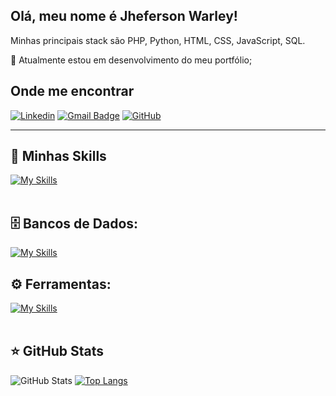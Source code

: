 ##  Olá, meu nome é Jheferson Warley!

Minhas principais stack são PHP, Python, HTML, CSS, JavaScript, SQL.

🔭 Atualmente estou em desenvolvimento do meu portfólio;

## Onde me encontrar

[![Linkedin](https://img.shields.io/badge/jhefersonwarley-blue?style=flat-square&logo=Linkedin&logoColor=white&link=https://www.linkedin.com/in/jheferson-warley)](https://www.linkedin.com/in/jheferson-warley)
[![Gmail Badge](https://img.shields.io/badge/-jhefersonwarley@gmail.com-006bed?style=flat-square&logo=Gmail&logoColor=white&link=mailto:jhefersonwarley@gmail.com)](mailto:jhefersonwarley@gmail.com)
[![GitHub](https://img.shields.io/github/followers/jheferson-warley?label=follow&style=social)](https://github.com/jheferson-warley)

---

## 🚀 Minhas Skills
[![My Skills](https://skillicons.dev/icons?i=python,javascript,php,css,bootstrap,html)](https://skillicons.dev)<br><br>

## 🗄️ Bancos de Dados: 
[![My Skills](https://skillicons.dev/icons?i=mysql,mongo)](https://skillicons.dev)
## ⚙️ Ferramentas:
[![My Skills](https://skillicons.dev/icons?i=git,github,vscode,eclipse)](https://skillicons.dev)<br><br>

## ⭐ GitHub Stats

![GitHub Stats](https://github-readme-stats.vercel.app/api?username=jheferson-warley&show_icons=true)
[![Top Langs](https://github-readme-stats.vercel.app/api/top-langs/?username=jheferson-warley)](https://github.com/jheferson-warley/github-readme-stats)
